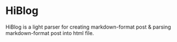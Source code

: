# HiBlog
HiBlog is a light parser for creating markdown-format post &amp; parsing markdown-format post into html file.
